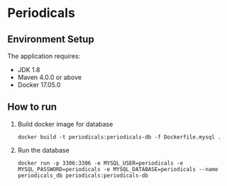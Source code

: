 Periodicals
=================

## Environment Setup

The application requires:

- JDK 1.8
- Maven 4.0.0 or above
- Docker 17.05.0

## How to run

1. Build docker image for database
    ```
    docker build -t periodicals:periodicals-db -f Dockerfile.mysql .
    ```
2. Run the database 
    ```
    docker run -p 3306:3306 -e MYSQL_USER=periodicals -e MYSQL_PASSWORD=periodicals -e MYSQL_DATABASE=periodicals --name periodicals_db periodicals:periodicals-db
    ```
